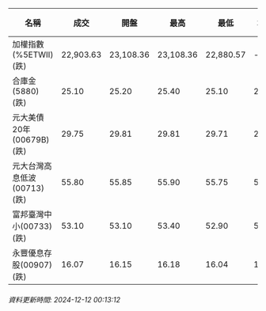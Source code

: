 | 名稱 | 成交 | 開盤 | 最高 | 最低 | 均價 | 成交金額(億) | 昨收 | 漲跌幅 | 漲跌 | 總量 | 昨量 | 振幅 |
| -------- | -------- | -------- | -------- |-------- | -------- | -------- |-------- |-------- |-------- | -------- | -------- |-------- |
|加權指數(%5ETWII) (跌)|22,903.63|23,108.36|23,108.36|22,880.57|-|3,289.19|23,125.08|0.96%|221.45|6,291,840|0|0.99%|
|合庫金(5880) (跌)|25.10|25.20|25.40|25.10|25.23|2.23|25.20|0.40%|0.10|8,847|7,151|1.19%|
|元大美債20年(00679B) (跌)|29.75|29.81|29.81|29.71|29.75|14.07|29.91|0.53%|0.16|47,309|42,295|0.33%|
|元大台灣高息低波(00713) (跌)|55.80|55.85|55.90|55.75|55.84|6.48|55.85|0.09%|0.05|11,599|14,415|0.27%|
|富邦臺灣中小(00733) (跌)|53.10|53.10|53.40|52.90|53.09|0.437|53.40|0.56%|0.30|824|649|0.94%|
|永豐優息存股(00907) (跌)|16.07|16.15|16.18|16.04|16.11|0.412|16.15|0.50%|0.08|2,554|2,743|0.87%|
###### 資料更新時間: 2024-12-12 00:13:12